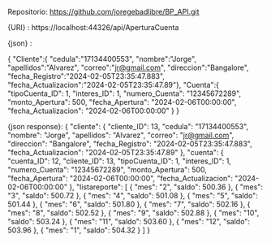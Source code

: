 

Repositorio: https://github.com/joregebadlibre/BP_API.git


{URI} : https://localhost:44326/api/AperturaCuenta

{json} : 

{
    "Cliente":{
        "cedula":"17134400553",
        "nombre":"Jorge",
        "apellidos":"Alvarez",
        "correo":"jr@gmail.com",
        "direccion":"Bangalore",
        "fecha_Registro":"2024-02-05T23:35:47.883",
        "fecha_Actualizacion":"2024-02-05T23:35:47.89"},
     "Cuenta":{
        "tipoCuenta_ID": 1,
        "interes_ID": 1,
        "numero_Cuenta": "12345672289",
        "monto_Apertura": 500,
        "fecha_Apertura": "2024-02-06T00:00:00",
        "fecha_Actualizacion": "2024-02-06T00:00:00"
    }
}

{json response}:
{
    "cliente": {
        "cliente_ID": 13,
        "cedula": "17134400553",
        "nombre": "Jorge",
        "apellidos": "Alvarez",
        "correo": "jr@gmail.com",
        "direccion": "Bangalore",
        "fecha_Registro": "2024-02-05T23:35:47.883",
        "fecha_Actualizacion": "2024-02-05T23:35:47.89"
    },
    "cuenta": {
        "cuenta_ID": 12,
        "cliente_ID": 13,
        "tipoCuenta_ID": 1,
        "interes_ID": 1,
        "numero_Cuenta": "12345672289",
        "monto_Apertura": 500,
        "fecha_Apertura": "2024-02-06T00:00:00",
        "fecha_Actualizacion": "2024-02-06T00:00:00"
    },
    "listareporte": [
        {
            "mes": "2",
            "saldo": 500.36
        },
        {
            "mes": "3",
            "saldo": 500.72
        },
        {
            "mes": "4",
            "saldo": 501.08
        },
        {
            "mes": "5",
            "saldo": 501.44
        },
        {
            "mes": "6",
            "saldo": 501.80
        },
        {
            "mes": "7",
            "saldo": 502.16
        },
        {
            "mes": "8",
            "saldo": 502.52
        },
        {
            "mes": "9",
            "saldo": 502.88
        },
        {
            "mes": "10",
            "saldo": 503.24
        },
        {
            "mes": "11",
            "saldo": 503.60
        },
        {
            "mes": "12",
            "saldo": 503.96
        },
        {
            "mes": "1",
            "saldo": 504.32
        }
    ]
}



